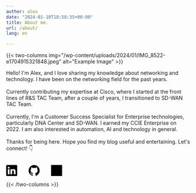 ```yaml
---
author: alex
date: "2024-01-10T18:58:35+00:00"
title: About me.
url: /about/
lang: en

---
```

{{< two-columns img="/wp-content/uploads/2024/01/IMG_8522-e1704915321848.jpeg" alt="Example Image" >}}

Hello! I'm Alex, and I love sharing my knowledge about networking and technology. I have been on the networking field for the past years.
<br><br>
Currently contributing my expertise at Cisco, where I started at the front lines of R&S TAC Team, after a couple of years, I transitioned to SD-WAN TAC Team.
<br><br>
Currently, I'm a Customer Success Specialist for Enterprise technologies, particularly DNA Center and SD-WAN. I earned my CCIE Enterprise on 2022. I am also interested in automation, AI and technology in general. 
<br><br>
Thanks for being here. Hope you find my blog useful and entertaining. Let's connect! 👇
<br><br>
<div style="display: flex; gap: 30px; align-items: center;">

  <a href="https://www.linkedin.com/in/alexruizs/" target="_blank" style="margin-right: 1px;">
<svg xmlns="http://www.w3.org/2000/svg" viewBox="0 0 24 24" style="width:30px; height:30px; fill: var(--primary);"><path d="M22.23 0H1.77C.8 0 0 .77 0 1.72v20.56C0 23.23.8 24 1.77 24h20.46c.98 0 1.77-.77 1.77-1.72V1.72C24 .77 23.2 0 22.23 0zM7.27 20.1H3.65V9.24h3.62V20.1zM5.47 7.76h-.03c-1.22 0-2-.83-2-1.87 0-1.06.8-1.87 2.05-1.87 1.24 0 2 .8 2.02 1.87 0 1.04-.78 1.87-2.05 1.87zM20.34 20.1h-3.63v-5.8c0-1.45-.52-2.45-1.83-2.45-1 0-1.6.67-1.87 1.32-.1.23-.11.55-.11.88v6.05H9.28s.05-9.82 0-10.84h3.63v1.54a3.6 3.6 0 0 1 3.26-1.8c2.39 0 4.18 1.56 4.18 4.89v6.21z"/></svg>
  </a>

  <!-- GitHub Icon -->
  <a href="https://github.com/aruiz-p" target="_blank" style="margin-right: 1px;">
    <svg xmlns="http://www.w3.org/2000/svg" viewBox="0 0 24 24" style="width: 30px; height: 30px; fill: var(--primary);"><path d="M12 .297c-6.63 0-12 5.373-12 12 0 5.303 3.438 9.8 8.205 11.385.6.113.82-.258.82-.577v-2.234c-3.338.724-4.033-1.415-4.033-1.415-.546-1.385-1.333-1.754-1.333-1.754-1.089-.744.084-.729.084-.729 1.205.084 1.838 1.236 1.838 1.236 1.07 1.835 2.809 1.305 3.495.998.108-.775.418-1.305.762-1.605-2.665-.3-5.466-1.333-5.466-5.93 0-1.31.465-2.381 1.235-3.221-.123-.303-.535-1.523.117-3.176 0 0 1.008-.322 3.3 1.23.957-.266 1.983-.398 3.003-.404 1.02.006 2.047.138 3.006.404 2.29-1.552 3.296-1.23 3.296-1.23.653 1.653.241 2.873.118 3.176.77.84 1.231 1.911 1.231 3.221 0 4.61-2.805 5.625-5.475 5.92.429.372.824 1.104.824 2.222v3.293c0 .322.218.694.825.576C20.565 22.092 24 17.592 24 12.297c0-6.627-5.373-12-12-12"/></svg>  
  </a>

  <!-- Gmail Icon -->
<a href="mailto:netwithalex@gmail.com" target="_blank" style="margin-right: 1px;">
  <svg xmlns="http://www.w3.org/2000/svg" viewBox="0 0 24 24" style="width: 30px; height: 30px;">
    <!-- Background -->
    <rect width="24" height="24" fill="var(--theme)" />
    <!-- Envelope Outline -->
    <path d="M12 12.713L.015 5.328V19.2A2.8 2.8 0 002.8 22h18.4a2.8 2.8 0 002.8-2.8V5.328L12 12.713zm11.985-7.385v-.2a2.8 2.8 0 00-2.8-2.8H2.8A2.8 2.8 0 000 5.328l12 7.679 12-7.679z" fill="none" stroke="var(--primary)" stroke-width="2.5" />
  </svg>
</a>
</div>

{{< /two-columns >}}

